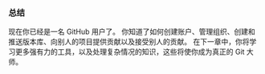 ### 总结

现在你已经是一名 GitHub 用户了。
你知道了如何创建账户、管理组织、创建和推送版本库、向别人的项目提供贡献以及接受别人的贡献。
在下一章中，你将学习更多强有力的工具，以及处理复杂情况的知识，这些将使你成为真正的 Git 大师。
